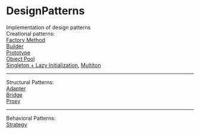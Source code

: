 # DesignPatterns
Implementation of design patterns<br>
Creational patterns:<br>
<a href="https://github.com/BloodyRainRage/DesignPatterns/tree/master/FactoryMethod">Factory Method</a><br>
<a href="https://github.com/BloodyRainRage/DesignPatterns/tree/master/Builder">Builder</a><br>
<a href="https://github.com/BloodyRainRage/DesignPatterns/tree/master/Prototype">Prototype</a><br>
<a href="https://github.com/BloodyRainRage/DesignPatterns/tree/master/ObjectPool">Object Pool</a><br>
<a href="https://github.com/BloodyRainRage/DesignPatterns/tree/master/Singleton">Singleton + Lazy Initialization</a>, 
<a href="https://github.com/BloodyRainRage/DesignPatterns/tree/master/Multiton">Multiton</a>

<hr>
<p>
Structural Patterns:<br>
<a href="https://github.com/BloodyRainRage/DesignPatterns/tree/master/Adapter">Adapter</a><br>
<a href="https://github.com/BloodyRainRage/DesignPatterns/tree/master/Bridge">Bridge</a><br>
<a href="https://github.com/BloodyRainRage/DesignPatterns/tree/master/Proxy">Proxy</a>

<hr>
<p>
Behavioral Patterns:<br>
<a href="https://github.com/BloodyRainRage/DesignPatterns/tree/master/Strategy">Strategy</a>
